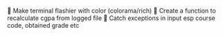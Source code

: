 🔳  Make terminal flashier with color (colorama/rich)
🔳 Create a function to recalculate cgpa from logged file
🔳 Catch exceptions in input esp course code, obtained grade etc